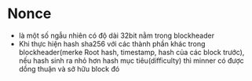 # Nonce
* là một số ngẫu nhiên có độ dài 32bit nằm trong blockheader
* Khi thực hiện hash sha256 với các thành phần khác trong blockheader(merke Root hash, timestamp, hash của các block
trước), nếu hash sinh ra nhỏ hơn hash mục tiêu(difficulty) thì minner có được dồng thuận và sở hữu block đó
